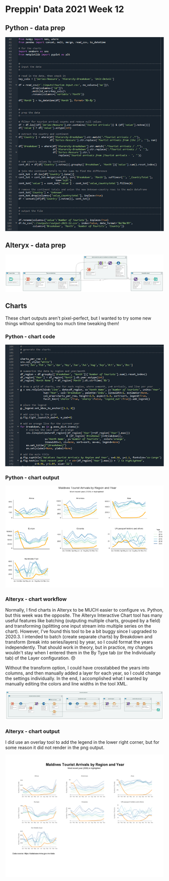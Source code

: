 # Preppin' Data 2021 Week 12

## Python - data prep
<a href="preppin-data-2021-12.py">
<img src="img-python-code-2021-12.png?raw=true" alt="Python code">
</a>

## Alteryx - data prep
<a href="/preppin-data-2021-12.yxmd">
<img src="img-alteryx-2021-12.png?raw=true" alt="Alteryx workflow">
</a>

## Charts

These chart outputs aren't pixel-perfect, but I wanted to try some new things without spending too much time tweaking them!

### Python - chart code
<a href="preppin-data-2021-12.py">
<img src="img-python-chart-code-2021-12.png?raw=true" alt="Python code to generate charts">
</a>

### Python - chart output
<a href="preppin-data-2021-12.py">
<img src="img-python-chart-output-2021-12.png?raw=true" alt="Chart output from Python">
</a>

### Alteryx - chart workflow
Normally, I find charts in Alteryx to be MUCH easier to configure vs. Python, but this week was the opposite. The Alteryx Interactive Chart tool has many useful features like batching (outputing multiple charts, grouped by a field) and transforming (splitting one input stream into multiple series on the chart). However, I've found this tool to be a bit buggy since I upgraded to 2020.3. I intended to batch (create separate charts) by Breakdown and transform (break into series/layers) by year, so I could format the years independently. That should work in theory, but in practice, my changes wouldn't stay when I entered them in the By Type tab (or the Individually tab) of the Layer configuration. 😞

Without the transform option, I could have crosstabbed the years into columns, and then manually added a layer for each year, so I could change the settings individually. In the end, I accomplished what I wanted by manually editing the colors and line widths in the tool XML.

<a href="preppin-data-2021-12.yxmd">
<img src="img-alteryx-chart-2021-12.png?raw=true" alt="Alteryx workflow to generate charts">
</a>

### Alteryx - chart output

I did use an overlay tool to add the legend in the lower right corner, but for some reason it did not render in the png output.

<a href="preppin-data-2021-12.yxmd">
<img src="img-alteryx-chart-output-2021-12.png?raw=true" alt="Chart output from Alteryx">
</a>
